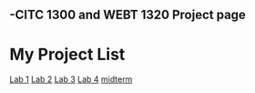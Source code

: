 ## -CITC 1300 and WEBT 1320 Project page

<h1>My Project List</h1>

<a href="lab1/index.html" target="_blank">Lab 1</a> 
<a href="lab2/index.html" target="_blank">Lab 2</a> 
<a href="lab3/index.html" target="_blank">Lab 3</a>
<a href="lab4/index.html" target="_blank">Lab 4</a>
<a href="midterm/main.html" target="_blank">midterm</a>